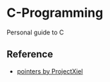 # C-Programming
Personal guide to C

## Reference
- [pointers by ProjectXiel](https://yewtu.be/watch?v=zqlm5UHgVRU)

